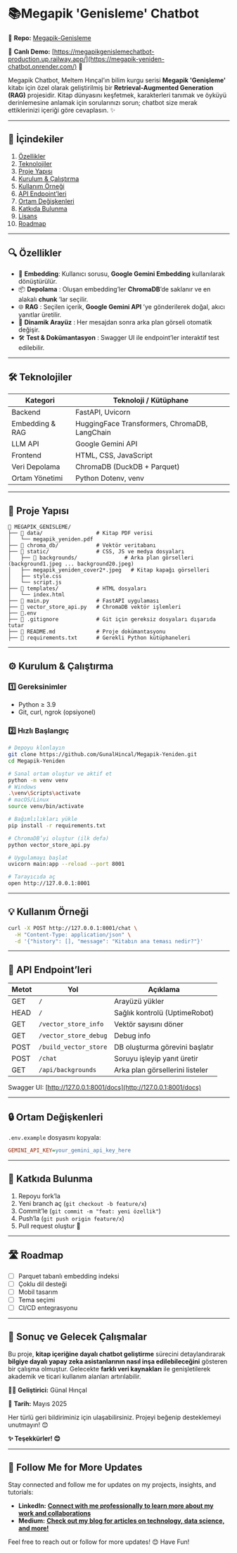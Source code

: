 # 📚Megapik 'Genisleme' Chatbot

🔗 **Repo:** [Megapik-Genisleme](https://github.com/GunalHincal/Megapik-Genisleme)

🚀 **Canlı Demo:** [https://megapikgenislemechatbot-production.up.railway.app/](https://megapik-yeniden-chatbot.onrender.com/) 🔗

Megapik Chatbot, Meltem Hınçal’ın bilim kurgu serisi **Megapik 'Genişleme'** kitabı için özel olarak geliştirilmiş bir **Retrieval-Augmented Generation (RAG)** projesidir. Kitap dünyasını keşfetmek, karakterleri tanımak ve öyküyü derinlemesine anlamak için sorularınızı sorun; chatbot size merak ettiklerinizi içeriği göre cevaplasın. ✨

---

## 📖 İçindekiler

1. [Özellikler](https://chatgpt.com/c/6813c188-e610-8000-829a-bde0d5ccad45#-%C3%B6zellikler)
2. [Teknolojiler](https://chatgpt.com/c/6813c188-e610-8000-829a-bde0d5ccad45#-teknolojiler)
3. [Proje Yapısı](https://chatgpt.com/c/6813c188-e610-8000-829a-bde0d5ccad45#-proje-yap%C4%B1s%C4%B1)
4. [Kurulum &amp; Çalıştırma](https://chatgpt.com/c/6813c188-e610-8000-829a-bde0d5ccad45#-kurulum--%C3%A7al%C4%B1%C5%9Ft%C4%B1rma)
5. [Kullanım Örneği](https://chatgpt.com/c/6813c188-e610-8000-829a-bde0d5ccad45#-kullan%C4%B1m-%C3%B6rne%C4%9Fi)
6. [API Endpoint’leri](https://chatgpt.com/c/6813c188-e610-8000-829a-bde0d5ccad45#-api-endpointleri)
7. [Ortam Değişkenleri](https://chatgpt.com/c/6813c188-e610-8000-829a-bde0d5ccad45#-ortam-de%C4%9Fi%C5%9Fkenleri)
8. [Katkıda Bulunma](https://chatgpt.com/c/6813c188-e610-8000-829a-bde0d5ccad45#-katk%C4%B1da-bulunma)
9. [Lisans](https://chatgpt.com/c/6813c188-e610-8000-829a-bde0d5ccad45#-lisans)
10. [Roadmap](https://chatgpt.com/c/6813c188-e610-8000-829a-bde0d5ccad45#-roadmap)

---

## 🔍 Özellikler

* 🤖 **Embedding**: Kullanıcı sorusu, **Google Gemini Embedding** kullanılarak dönüştürülür.
* 📦  **Depolama** : Oluşan embedding’ler **ChromaDB**’de saklanır ve en alakalı  **chunk** ’lar seçilir.
* 🌐  **RAG** : Seçilen içerik,  **Google Gemini API** ’ye gönderilerek doğal, akıcı yanıtlar üretilir.
* 🎨  **Dinamik Arayüz** : Her mesajdan sonra arka plan görseli otomatik değişir.
* 🛠️  **Test & Dokümantasyon** : Swagger UI ile endpoint’ler interaktif test edilebilir.

---

## 🛠️ Teknolojiler

| Kategori        | Teknoloji / Kütüphane                       |
| --------------- | --------------------------------------------- |
| Backend         | FastAPI, Uvicorn                              |
| Embedding & RAG | HuggingFace Transformers, ChromaDB, LangChain |
| LLM API         | Google Gemini API                             |
| Frontend        | HTML, CSS, JavaScript                         |
| Veri Depolama   | ChromaDB (DuckDB + Parquet)                   |
| Ortam Yönetimi | Python Dotenv, venv                           |

---

## 📂 Proje Yapısı

```
📂 MEGAPIK_GENISLEME/
├── 📂 data/                 # Kitap PDF verisi
│   └── megapik_yeniden.pdf
├── 📂 chroma_db/            # Vektör veritabanı
├── 📂 static/               # CSS, JS ve medya dosyaları
│   ├── 📂 backgrounds/               # Arka plan görselleri (background1.jpeg ... background20.jpeg)
│   ├── megapik_yeniden_cover2*.jpeg   # Kitap kapağı görselleri
│   ├── style.css
│   └── script.js
├── 📂 templates/            # HTML dosyaları
│   └── index.html
├── 📄 main.py               # FastAPI uygulaması
├── 📄 vector_store_api.py   # ChromaDB vektör işlemleri
├── 🔧.env
├── 📄 .gitignore            # Git için gereksiz dosyaları dışarıda tutar
├── 📄 README.md             # Proje dokümantasyonu
├── 📄 requirements.txt      # Gerekli Python kütüphaneleri
```

---

## ⚙️ Kurulum & Çalıştırma

### 1️⃣ Gereksinimler

* Python ≥ 3.9
* Git, curl, ngrok (opsiyonel)

### 2️⃣ Hızlı Başlangıç

```bash
# Depoyu klonlayın
git clone https://github.com/GunalHincal/Megapik-Yeniden.git
cd Megapik-Yeniden

# Sanal ortam oluştur ve aktif et
python -m venv venv
# Windows
.\venv\Scripts\activate
# macOS/Linux
source venv/bin/activate

# Bağımlılıkları yükle
pip install -r requirements.txt

# ChromaDB’yi oluştur (ilk defa)
python vector_store_api.py

# Uygulamayı başlat
uvicorn main:app --reload --port 8001

# Tarayıcıda aç
open http://127.0.0.1:8001
```

---

## 💡 Kullanım Örneği

```bash
curl -X POST http://127.0.0.1:8001/chat \
  -H "Content-Type: application/json" \
  -d '{"history": [], "message": "Kitabın ana teması nedir?"}'
```

---

## 🚏 API Endpoint’leri

| Metot | Yol                     | Açıklama                         |
| ----- | ----------------------- | ---------------------------------- |
| GET   | `/`                   | Arayüzü yükler                  |
| HEAD  | `/`                   | Sağlık kontrolü (UptimeRobot)   |
| GET   | `/vector_store_info`  | Vektör sayısını döner         |
| GET   | `/vector_store_debug` | Debug info                         |
| POST  | `/build_vector_store` | DB oluşturma görevini başlatır |
| POST  | `/chat`               | Soruyu işleyip yanıt üretir     |
| GET   | `/api/backgrounds`    | Arka plan görsellerini listeler   |

Swagger UI: [http://127.0.0.1:8001/docs](http://127.0.0.1:8001/docs)

---

## 🔒 Ortam Değişkenleri

`.env.example` dosyasını kopyala:

```ini
GEMINI_API_KEY=your_gemini_api_key_here
```

---

## 🤝 Katkıda Bulunma

1. Repoyu fork’la
2. Yeni branch aç (`git checkout -b feature/x`)
3. Commit’le (`git commit -m "feat: yeni özellik"`)
4. Push’la (`git push origin feature/x`)
5. Pull request oluştur 🎉

---

## 🛣️ Roadmap

* [ ] Parquet tabanlı embedding indeksi
* [ ] Çoklu dil desteği
* [ ] Mobil tasarım
* [ ] Tema seçimi
* [ ] CI/CD entegrasyonu

---

## 🎯 Sonuç ve Gelecek Çalışmalar

Bu proje, **kitap içeriğine dayalı chatbot geliştirme** sürecini detaylandırarak **bilgiye dayalı yapay zeka asistanlarının nasıl inşa edilebileceğini** gösteren bir çalışma olmuştur. Gelecekte **farklı veri kaynakları** ile genişletilerek akademik ve ticari kullanım alanları artırılabilir.

👩‍💻 **Geliştirici:** Günal Hınçal

📆 **Tarih:** Mayıs 2025

Her türlü geri bildiriminiz için ulaşabilirsiniz. Projeyi beğenip desteklemeyi unutmayın! 😊

**✨ Teşekkürler! 😊**

---


## 🚀 Follow Me for More Updates

Stay connected and follow me for updates on my projects, insights, and tutorials:

* **LinkedIn:** **[Connect with me professionally to learn more about my work and collaborations](https://www.linkedin.com/in/gunalhincal)**
* **Medium:** **[Check out my blog for articles on technology, data science, and more!](https://medium.com/@hincalgunal)**

Feel free to reach out or follow for more updates! 😊 Have Fun!
